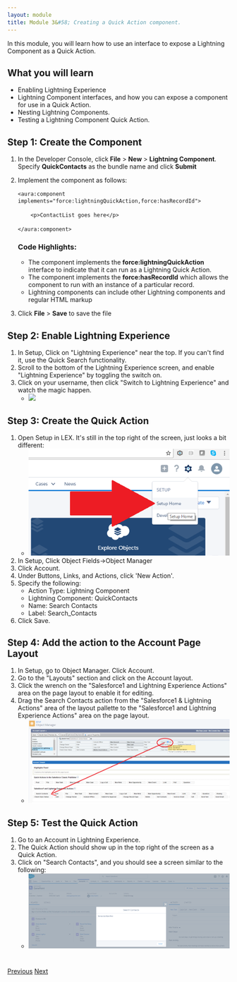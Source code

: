```yaml
---
layout: module
title: Module 3&#58; Creating a Quick Action component.
---
```


In this module, you will learn how to use an interface to expose a Lightning Component as a Quick Action.

## What you will learn
- Enabling Lightning Experience
- Lightning Component interfaces, and how you can expose a component for use in a Quick Action.
- Nesting Lightning Components.
- Testing a Lightning Component Quick Action.

## Step 1: Create the Component

1. In the Developer Console, click **File** > **New** > **Lightning Component**. Specify **QuickContacts** as the bundle name and click **Submit**

2. Implement the component as follows:

    ```
    <aura:component implements="force:lightningQuickAction,force:hasRecordId">

        <p>ContactList goes here</p>

    </aura:component>
    ```

    ### Code Highlights:
    - The component implements the **force:lightningQuickAction** interface to indicate that it can run as a Lightning Quick Action.
    - The component implements the **force:hasRecordId** which allows the component to run with an instance of a particular record.
    - Lightning components can include other Lightning components and regular HTML markup

1. Click **File** > **Save** to save the file

## Step 2: Enable Lightning Experience
1. In Setup, Click on "Lightning Experience" near the top.  If you can't find it, use the Quick Search functionality.
2. Scroll to the bottom of the Lightning Experience screen, and enable "Lightning Experience" by toggling the switch on.
3. Click on your username, then click "Switch to Lightning Experience" and watch the magic happen.
    - ![](images/switch_to_lex.pnh)
    
## Step 3: Create the Quick Action
1. Open Setup in LEX.  It's still in the top right of the screen, just looks a bit different:
    - ![](images/lex_setup.png)
2. In Setup, Click Object Fields->Object Manager
3. Click Account.
4. Under Buttons, Links, and Actions, click 'New Action'.
5. Specify the following:
    - Action Type: Lightning Component
    - Lightning Component: QuickContacts
    - Name: Search Contacts
    - Label: Search_Contacts
6. Click Save.

## Step 4: Add the action to the Account Page Layout
1. In Setup, go to Object Manager.  Click Account.
2. Go to the "Layouts" section and click on the Account layout.
3. Click the wrench on the "Salesforce1 and Lightning Experience Actions" area on the page layout to enable it for editing.
4. Drag the Search Contacts action from the "Salesforce1 & Lightning Actions" area of the layout pallette to the "Salesforce1 and Lightning Experience Actions" area on the page layout.
    - ![](images/lex_layout_action.png)

## Step 5: Test the Quick Action
1. Go to an Account in Lightning Experience.
2. The Quick Action should show up in the top right of the screen as a Quick Action.
3. Click on "Search Contacts", and you should see a screen similar to the following:
   - ![](images/lex_action_demo1.png)

<div class="row" style="margin-top:40px;">
<div class="col-sm-12">
<a href="create-apex-controller.html" class="btn btn-default"><i class="glyphicon glyphicon-chevron-left"></i> Previous</a>
<a href="create-contactlist-component.html" class="btn btn-default pull-right">Next <i class="glyphicon glyphicon-chevron-right"></i></a>
</div>
</div>
